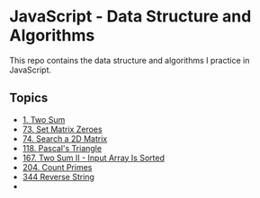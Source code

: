 # JavaScript - Data Structure and Algorithms

This repo contains the data structure and algorithms I practice in JavaScript.

## Topics

- [1. Two Sum](https://leetcode.com/problems/two-sum/)
- [73. Set Matrix Zeroes](https://leetcode.com/problems/set-matrix-zeroes/)
- [74. Search a 2D Matrix](https://leetcode.com/problems/search-a-2d-matrix/)
- [118. Pascal's Triangle](https://leetcode.com/problems/pascals-triangle/)
- [167. Two Sum II - Input Array Is Sorted](https://leetcode.com/problems/two-sum-ii-input-array-is-sorted/)
- [204. Count Primes](https://leetcode.com/problems/count-primes/)
- [344 Reverse String](https://leetcode.com/problems/reverse-string/)
-
